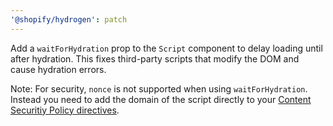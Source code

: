 ```yaml
---
'@shopify/hydrogen': patch
---
```


Add a `waitForHydration` prop to the `Script` component to delay loading until after hydration. This fixes third-party scripts that modify the DOM and cause hydration errors.

Note: For security, `nonce` is not supported when using `waitForHydration`. Instead you need to add the domain of the script directly to your [Content Securitiy Policy directives](https://shopify.dev/docs/storefronts/headless/hydrogen/content-security-policy#step-3-customize-the-content-security-policy).
